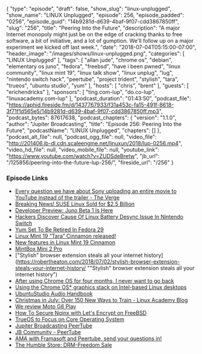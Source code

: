 {
  "type": "episode",
  "draft": false,
  "show_slug": "linux-unplugged",
  "show_name": "LINUX Unplugged",
  "episode": 256,
  "episode_padded": "0256",
  "episode_guid": "14b9281d-d639-4baf-9f07-cdd3867850ff",
  "slug": "256",
  "title": "Peering Into the Future",
  "description": "A major Internet monopoly might just be on the edge of cracking thanks to free software, a bit of initiative, and a lot of gumption. We'll follow up on a major experiment we kicked off last week.",
  "date": "2018-07-04T05:15:00-07:00",
  "header_image": "/images/shows/linux-unplugged.png",
  "categories": [
    "LINUX Unplugged"
  ],
  "tags": [
    "allan jude",
    "chrome os",
    "debian",
    "elementary os juno",
    "fedora",
    "freebsd",
    "have i been pwned",
    "linux community",
    "linux mint 19",
    "linux talk show",
    "linux unplug",
    "lug",
    "nintendo switch hack",
    "peertube",
    "project trident",
    "stylish",
    "tara",
    "trueos",
    "ubuntu studio",
    "yum"
  ],
  "hosts": [
    "chris",
    "brent"
  ],
  "guests": [
    "erichendricks"
  ],
  "sponsors": [
    "ting.com-lup",
    "do.co-lup",
    "linuxacademy.com-lup"
  ],
  "podcast_duration": "01:43:50",
  "podcast_file": "https://aphid.fireside.fm/d/1437767933/f31a453c-fa15-491f-8618-3f71f1d565e5/14b9281d-d639-4baf-9f07-cdd3867850ff.mp3",
  "podcast_bytes": 87617638,
  "podcast_chapters": {
    "version": "1.1.0",
    "author": "Jupiter Broadcasting",
    "title": "Episode 256: Peering Into the Future",
    "podcastName": "LINUX Unplugged",
    "chapters": []
  },
  "podcast_alt_file": null,
  "podcast_ogg_file": null,
  "video_file": "http://201406.jb-dl.cdn.scaleengine.net/linuxun/2018/lup-0256.mp4",
  "video_hd_file": null,
  "video_mobile_file": null,
  "youtube_link": "https://www.youtube.com/watch?v=ZUDSdeBretw",
  "jb_url": "/125856/peering-into-the-future-lup-256/",
  "fireside_url": "/256"
}


### Episode Links

  * [Every question we have about Sony uploading an entire movie to YouTube instead of the trailer - The Verge](https://www.theverge.com/tldr/2018/7/3/17530916/sony-pictures-uploads-youtube-video-full-movie-trailer-khali-the-killer-questions-how "Every question we have about Sony uploading an entire movie to YouTube instead of the trailer - The Verge")
  * [Breaking News! SUSE Linux Sold for $2.5 Billion](https://itsfoss.com/suse-eqt-acquisition/amp/#amp_tf=From%20%251%24s "Breaking News! SUSE Linux Sold for $2.5 Billion")
  * [Developer Preview: Juno Beta 1 Is Here](https://medium.com/elementaryos/developer-preview-juno-beta-1-is-here-ce9160085bb2 "Developer Preview: Juno Beta 1 Is Here")
  * [Hackers Discover Cause Of Linux Battery Desync Issue In Nintendo Switch](https://nintendosoup.com/hackers-discover-cause-of-linux-battery-desync-issue-in-nintendo-switch/ "Hackers Discover Cause Of Linux Battery Desync Issue In Nintendo Switch")
  * [Yum Set To Be Retired In Fedora 29](https://www.phoronix.com/scan.php?page=news_item&px=Yum-3-Retiring-Fedora-29 "Yum Set To Be Retired In Fedora 29")
  * [Linux Mint 19 “Tara” Cinnamon released!](https://blog.linuxmint.com/?p=3597 "Linux Mint 19 “Tara” Cinnamon released!")
  * [New features in Linux Mint 19 Cinnamon](https://www.linuxmint.com/rel_tara_cinnamon_whatsnew.php "New features in Linux Mint 19 Cinnamon")
  * [MintBox Mini 2 Pro](https://fit-iot.com/web/product/mbm2-pro/ "MintBox Mini 2 Pro")
  * ["Stylish" browser extension steals all your internet history](https://robertheaton.com/2018/07/02/stylish-browser-extension-steals-your-internet-history/ ""Stylish" browser extension steals all your internet history")
  * [After using Chrome OS for four months, I never want to go back](https://www.androidcentral.com/after-using-chrome-os-four-months-i-never-want-go-back?amp "After using Chrome OS for four months, I never want to go back")
  * [Using the Chrome OS* graphics stack on Intel-based Linux desktops](https://01.org/blogs/joone/2018/using-chrome-os-graphics-stack-intel-based-linux-desktops "Using the Chrome OS* graphics stack on Intel-based Linux desktops")
  * [UbuntuStudio Audio Handbook](https://help.ubuntu.com/community/UbuntuStudio/AudioHandbook "UbuntuStudio Audio Handbook")
  * [Christmas in July: Over 150 New Ways to Train - Linux Academy Blog](https://linuxacademy.com/blog/linuxacademy-com/christmas-in-july-over-150-new-ways-to-train/ "Christmas in July: Over 150 New Ways to Train - Linux Academy Blog")
  * [We review Moto G6 Play](https://ting.com/blog/moto-g6-play-review/ "We review Moto G6 Play")
  * [How To Secure Nginx with Let's Encrypt on FreeBSD](https://www.digitalocean.com/community/tutorials/how-to-secure-nginx-letsencrypt-freebsd "How To Secure Nginx with Let's Encrypt on FreeBSD")
  * [TrueOS to Focus on Core Operating System](https://www.trueos.org/blog/trueosdownstream/ "TrueOS to Focus on Core Operating System")
  * [Jupiter Broadcasting PeerTube](https://getjupiter.com/ "Jupiter Broadcasting PeerTube")
  * [JB Community - PeerTube](https://peertube.linuxrocks.online/ "JB Community - PeerTube")
  * [AMA with Framasoft and Peertube, send your questions in!](https://www.reddit.com/r/freesoftware/comments/8vt9tq/ama_with_framasoft_and_peertube_send_your/ "AMA with Framasoft and Peertube, send your questions in!")
  * [The Humble Store: DRM-Freedom Sale](https://www.humblebundle.com/store/promo/drmfreedom-sale "The Humble Store: DRM-Freedom Sale")


